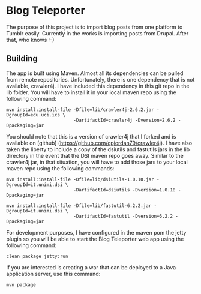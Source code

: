 Blog Teleporter
=============
The purpose of this project is to import blog posts from one platform to Tumblr easily. Currently in the works is importing posts from Drupal.
After that, who knows :-)

Building
-------------
The app is built using Maven. Almost all its dependencies can be pulled from remote repositories. Unfortunately, there is one dependency that is not available,
crawler4j. I have included this dependency in this git repo in the lib folder. You will have to install it in your local maven repo using the following
command:

    mvn install:install-file -Dfile=lib/crawler4j-2.6.2.jar -DgroupId=edu.uci.ics \
                             -DartifactId=crawler4j -Dversion=2.6.2 -Dpackaging=jar

You should note that this is a version of crawler4j that I forked and is available on [github] (https://github.com/cpjordan79/crawler4j).
I have also taken the liberty to include a copy of the dsiutils and fastutils jars in the lib directory in the event that the DSI maven repo goes away.
Similar to the crawler4j jar, in that situation, you will have to add those jars to your local maven repo using the following commands:

    mvn install:install-file -Dfile=lib/dsiutils-1.0.10.jar -DgroupId=it.unimi.dsi \
                             -DartifactId=dsiutils -Dversion=1.0.10 -Dpackaging=jar

    mvn install:install-file -Dfile=lib/fastutil-6.2.2.jar -DgroupId=it.unimi.dsi \
                             -DartifactId=fastutil -Dversion=6.2.2 -Dpackaging=jar

For development purposes, I have configured in the maven pom the jetty plugin so you will be able to start the Blog Teleporter web app using the following command:

    clean package jetty:run

If you are interested is creating a war that can be deployed to a Java application server, use this command:

    mvn package

